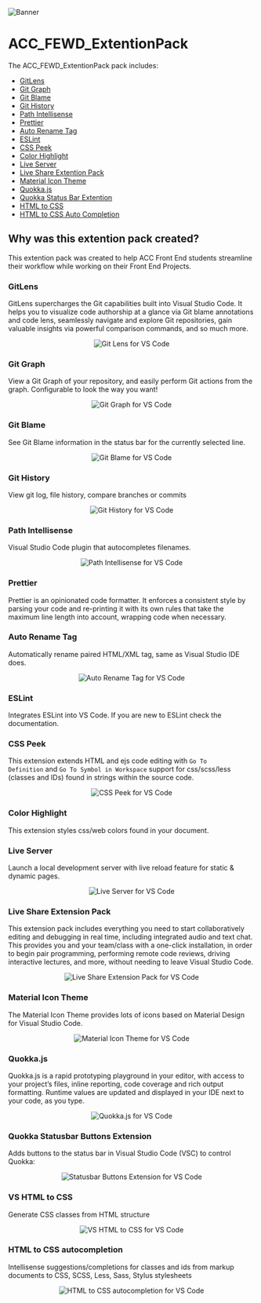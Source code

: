
![Banner](albany-can-code-logo.png)

# ACC_FEWD_ExtentionPack

The ACC_FEWD_ExtentionPack pack includes: 

* [GitLens](https://marketplace.visualstudio.com/items?itemName=eamodio.gitlens)
* [Git Graph](https://marketplace.visualstudio.com/items?itemName=mhutchie.git-graph)
* [Git Blame](https://marketplace.visualstudio.com/items?itemName=waderyan.gitblame)
* [Git History](https://marketplace.visualstudio.com/items?itemName=donjayamanne.githistory)
* [Path Intellisense](https://marketplace.visualstudio.com/items?itemName=christian-kohler.path-intellisense)
* [Prettier](https://marketplace.visualstudio.com/items?itemName=esbenp.prettier-vscode)
* [Auto Rename Tag](https://marketplace.visualstudio.com/items?itemName=formulahendry.auto-rename-tag)
* [ESLint](https://marketplace.visualstudio.com/items?itemName=dbaeumer.vscode-eslint)
* [CSS Peek](https://marketplace.visualstudio.com/items?itemName=pranaygp.vscode-css-peek)
* [Color Highlight](https://marketplace.visualstudio.com/items?itemName=naumovs.color-highlight)
* [Live Server](https://marketplace.visualstudio.com/items?itemName=ritwickdey.LiveServer)
* [Live Share Extention Pack](https://marketplace.visualstudio.com/items?itemName=MS-vsliveshare.vsliveshare-pack)
* [Material Icon Theme](https://marketplace.visualstudio.com/items?itemName=PKief.material-icon-theme)
* [Quokka.js](https://marketplace.visualstudio.com/items?itemName=WallabyJs.quokka-vscode)
* [Quokka Status Bar Extention](https://marketplace.visualstudio.com/items?itemName=sketchbuch.vsc-quokka-statusbar)
* [HTML to CSS](https://marketplace.visualstudio.com/items?itemName=neptunedesign.vs-html-to-css)
* [HTML to CSS Auto Completion](https://marketplace.visualstudio.com/items?itemName=solnurkarim.html-to-css-autocompletion)


## Why was this extention pack created?

This extention pack was created to help ACC Front End students streamline their workflow while working on their Front End Projects.

### GitLens

GitLens supercharges the Git capabilities built into Visual Studio Code. It helps you to visualize code authorship at a glance via Git blame annotations and code lens, seamlessly navigate and explore Git repositories, gain valuable insights via powerful comparison commands, and so much more.

<p align="center" style="margin: 0 10%">
  <img src="https://raw.githubusercontent.com/eamodio/vscode-gitlens/master/images/docs/gitlens-preview.gif" alt="Git Lens for VS Code" />
</p>

### Git Graph

View a Git Graph of your repository, and easily perform Git actions from the graph. Configurable to look the way you want!

<p align="center" style="margin: 0 10%">
  <img src="https://github.com/mhutchie/vscode-git-graph/raw/master/resources/demo.gif" alt="Git Graph for VS Code" />
</p>

### Git Blame

See Git Blame information in the status bar for the currently selected line.

<p align="center" style="margin: 0 10%">
  <img src="https://github.com/Sertion/vscode-gitblame/raw/master/images/GitBlamePreview.gif" alt="Git Blame for VS Code" />
</p>

### Git History

View git log, file history, compare branches or commits

<p align="center" style="margin: 0 10%">
  <img src="https://raw.githubusercontent.com/DonJayamanne/gitHistoryVSCode/master/images/gitLogv2.gif" alt="Git History for VS Code" />
</p>

### Path Intellisense

Visual Studio Code plugin that autocompletes filenames.

<p align="center" style="margin: 0 10%">
  <img src="http://i.giphy.com/iaHeUiDeTUZuo.gif" alt="Path Intellisense for VS Code" />
</p>

### Prettier
Prettier is an opinionated code formatter. It enforces a consistent style by parsing your code and re-printing it with its own rules that take the maximum line length into account, wrapping code when necessary.

### Auto Rename Tag

Automatically rename paired HTML/XML tag, same as Visual Studio IDE does.

<p align="center" style="margin: 0 10%">
  <img src="https://github.com/formulahendry/vscode-auto-rename-tag/raw/master/images/usage.gif" alt="Auto Rename Tag for VS Code" />
</p>

### ESLint

Integrates ESLint into VS Code. If you are new to ESLint check the documentation.

### CSS Peek
This extension extends HTML and ejs code editing with <code>Go To Definition</code> and <code>Go To Symbol in Workspace</code> support for css/scss/less (classes and IDs) found in strings within the source code.

<p align="center" style="margin: 0 10%">
  <img src="https://github.com/pranaygp/vscode-css-peek/raw/master/working.gif" alt="CSS Peek for VS Code" />
</p>

### Color Highlight

This extension styles css/web colors found in your document.

### Live Server
Launch a local development server with live reload feature for static & dynamic pages.

<p align="center" style="margin: 0 10%">
  <img src="https://github.com/ritwickdey/vscode-live-server/raw/master/images/Screenshot/vscode-live-server-animated-demo.gif" alt="Live Server for VS Code" />
</p>

### Live Share Extension Pack

This extension pack includes everything you need to start collaboratively editing and debugging in real time, including integrated audio and text chat. This provides you and your team/class with a one-click installation, in order to begin pair programming, performing remote code reviews, driving interactive lectures, and more, without needing to leave Visual Studio Code.

<p align="center" style="margin: 0 10%">
  <img src="https://user-images.githubusercontent.com/116461/49324088-cd0d0d80-f4db-11e8-8bc3-1ddeeabfc2b9.png" alt="Live Share Extension Pack for VS Code" />
</p>

### Material Icon Theme

The Material Icon Theme provides lots of icons based on Material Design for Visual Studio Code.

<p align="center" style="margin: 0 10%">
  <img src="https://raw.githubusercontent.com/PKief/vscode-material-icon-theme/master/images/fileIcons.png" alt="Material Icon Theme for VS Code" />
</p>

### Quokka.js

Quokka.js is a rapid prototyping playground in your editor, with access to your project’s files, inline reporting, code coverage and rich output formatting. Runtime values are updated and displayed in your IDE next to your code, as you type.

<p align="center" style="margin: 0 10%">
  <img src="https://quokkajs.com/assets/img/main-video.gif" alt="Quokka.js for VS Code" />
</p>

### Quokka Statusbar Buttons Extension

Adds buttons to the status bar in Visual Studio Code (VSC) to control Quokka:

<p align="center" style="margin: 0 10%">
  <img src="https://raw.githubusercontent.com/sketchbuch/vsc-quokka-statusbar/master/docs/images/screenshot.png" alt="Statusbar Buttons Extension for VS Code" />
</p>

### VS HTML to CSS

Generate CSS classes from HTML structure

<p align="center" style="margin: 0 10%">
  <img src="https://raw.githubusercontent.com/NeptuneDesign/vs-html-to-css/master/images/screenshot.gif" alt="VS HTML to CSS for VS Code" />
</p>

### HTML to CSS autocompletion

Intellisense suggestions/completions for classes and ids from markup documents to CSS, SCSS, Less, Sass, Stylus stylesheets

<p align="center" style="margin: 0 10%">
  <img src="https://github.com/solnurkarim/HTML-to-CSS-autocompletion/raw/master/assets/preview.gif" alt="HTML to CSS autocompletion for VS Code" />
</p>